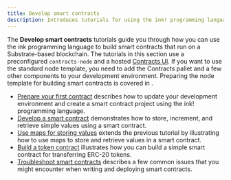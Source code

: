 ```yaml
---
title: Develop smart contracts
description: Introduces tutorials for using the ink! programming language to build smart contracts.
---
```


The **Develop smart contracts** tutorials guide you through how you can use the ink programming language to build smart contracts that run on a Substrate-based blockchain.
The tutorials in this section use a preconfigured `contracts-node` and a hosted [Contracts UI](https://paritytech.github.io/contracts-ui).
If you want to use the standard node template, you need to add the Contracts pallet and a few other components to your development environment.
Preparing the node template for building smart contracts is covered in []().

- [Prepare your first contract](/tutorials/smart-contracts/develop-contract/) describes how to update your development environment and create a smart contract project using the ink! programming language.
- [Develop a smart contract](/tutorials/smart-contracts/first-smart-contract/) demonstrates how to store, increment, and retrieve simple values using a smart contract.
- [Use maps for storing values](/tutorials/smart-contracts/use-mapping/) extends the previous tutorial by illustrating how to use maps to store and retrieve values in a smart contract.
- [Build a token contract](/tutorials/smart-contracts/erc20-token/) illustrates how you can build a simple smart contract for transferring ERC-20 tokens.
- [Troubleshoot smart contracts](/tutorials/smart-contracts/sc-common-issues/) describes a few common issues that you might encounter when writing and deploying smart contracts.
